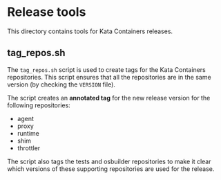 # Release tools #

This directory contains tools for Kata Containers releases.

## tag_repos.sh ##

The `tag_repos.sh` script is used to create tags for the Kata Containers
repositories. This script ensures that all the repositories are in the
same version (by checking the `VERSION` file).

The script creates an **annotated tag** for the new release version for
the following repositories:

- agent
- proxy
- runtime
- shim
- throttler

The script also tags the tests and osbuilder repositories to make it clear
which versions of these supporting repositories are used for the release.
